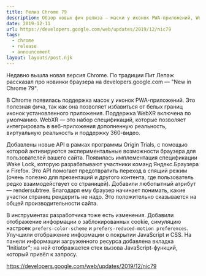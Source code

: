 ```yaml
---
title: Релиз Chrome 79
description: Обзор новых фич релиза — маски у иконок PWA-приложений, WebXR, добавление Wake Lock API и другое
date: 2019-12-11
url: https://developers.google.com/web/updates/2019/12/nic79
tags:
  - chrome
  - release
  - announcement
layout: layouts/post.njk
---
```

Недавно вышла новая версия Chrome. По традиции Пит Лепаж рассказал про новинки браузера на developers.google.com — "New in Chrome 79".

В Chrome появилась поддержка масок у иконок PWA-приложений. Это полезная фича, так как она позволяет избавиться от белых границ иконок установленного приложения. Поддержка WebXR включена по умолчанию. WebXR — это набор спецификаций, которые позволяет интегрировать в веб-приложения дополненную реальность, виртуальную реальность и поддержку 360-видео.

Добавлены новые API в рамках программы Origin Trials, с помощью которой активируются экспериментальные возможности браузера для пользователей вашего сайта. Появилась имплементация спецификации Wake Lock, которую разрабатывают участники команд Яндекс.Браузера и Firefox. Это API помогает предотвратить переход в спящий режим (очень полезно для презентаций и другого контента, где пользователь редко взаимодействует со страницей). Добавили любопытный атрибут — rendersubtree. Благодаря ему браузер начинает понимать, какие участки страниц рендерить не надо. Это положительно сказывается на общей производительности сайта.

В инструментах разработчика тоже есть изменения. Добавили отображение информации о заблокированных cookie, симуляцию настроек `prefers-color-scheme` и `prefers-reduced-motion preferences`. Улучшили отображение информации о покрытии JavaScript и CSS. На панели информации загруженного ресурса добавлена вкладка "Initiator"; на ней отображается стек вызова JavaScript-функций, который привёл к запросу.

https://developers.google.com/web/updates/2019/12/nic79
